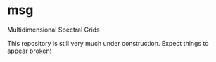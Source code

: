# msg
Multidimensional Spectral Grids

This repository is still very much under construction. Expect things to appear broken!
